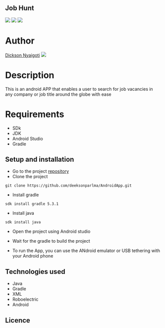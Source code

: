 ## Job Hunt

 ![](https://img.shields.io/badge/Android-project-brightgreen.svg)
 ![](https://img.shields.io/badge/Language-Java%20-orange.svg)
 ![](https://img.shields.io/badge/Tests-Roboelectric-blue.svg)


# Author
 [Dickson Nyaigoti](https://github.com/deeksonparlma) ![](https://img.shields.io/badge/Programmer-Verified-brightgreen.svg)
# Description
 This is an android APP that enables a user to search for job vacancies in any company or job title around the globe with ease

# Requirements

* SDk
* JDK
* Android Studio
* Gradle

## Setup and installation
* Go to the project [repository](https://github.com/deeksonparlma/AndroidApp)
* Clone the project

```
git clone https://github.com/deeksonparlma/AndroidApp.git
```

* Install gradle
```
sdk install gradle 5.3.1
```
* Install java
```
sdk install java
```
* Open the project using Android studio
* Wait for the gradle to build the project

* To run the App, you can use the ANdroid emulator or USB tethering with your Android phone

## Technologies used
 * Java
 * Gradle
 * XML
 * Roboelectric
 * Android

## Licence
